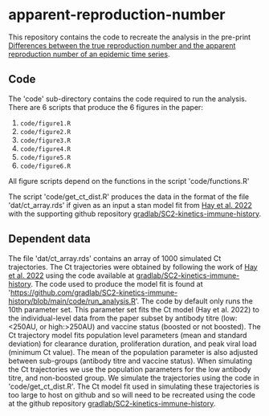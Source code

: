 # apparent-reproduction-number
This repository contains the code to recreate the analysis in the pre-print [Differences between the true reproduction number and the apparent reproduction number of an epidemic time series](https://arxiv.org/abs/2307.03415).

## Code
The 'code' sub-directory contains the code required to run the analysis.
There are 6 scripts that produce the 6 figures in the paper:
1. `code/figure1.R` 
2. `code/figure2.R` 
3. `code/figure3.R` 
4. `code/figure4.R` 
5. `code/figure5.R`
6. `code/figure6.R` 

All figure scripts depend on the functions in the script 'code/functions.R'

The script 'code/get_ct_dist.R' produces the data in the format of the file 'dat/ct_array.rds' if given as an input a stan model fit from [Hay et al. 2022](https://elifesciences.org/articles/81849) with the supporting github repository [gradlab/SC2-kinetics-immune-history](https://github.com/gradlab/SC2-kinetics-immune-history).

## Dependent data
The file 'dat/ct_array.rds' contains an array of 1000 simulated Ct trajectories. The Ct trajectories were obtained by following the work of [Hay et al. 2022](https://elifesciences.org/articles/81849) using the code available at [gradlab/SC2-kinetics-immune-history](https://github.com/gradlab/SC2-kinetics-immune-history). The code used to produce the model fit is found at 'https://github.com/gradlab/SC2-kinetics-immune-history/blob/main/code/run_analysis.R'. The code by default only runs the 10th parameter set. This parameter set fits the Ct model (Hay et al. 2022) to the individual-level data from the paper subset by antibody titre (low:<250AU, or high:>250AU) and vaccine status (boosted or not boosted). The Ct trajectory model fits population level parameters (mean and standard deviation) for clearance duration, proliferation duration, and peak viral load (minimum Ct value). The mean of the population parameter is also adjusted between sub-groups (antibody titre and vaccine status). When simulating the Ct trajectories we use the population parameters for the low antibody titre, and non-boosted group. We simulate the trajectories using the code in 'code/get_ct_dist.R'. The Ct model fit used in simulating these trajectories is too large to host on github and so will need to be recreated using the code at the github repository [gradlab/SC2-kinetics-immune-history](https://github.com/gradlab/SC2-kinetics-immune-history).

